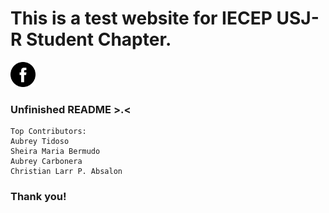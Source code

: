 # This is a test website for IECEP USJ-R Student Chapter.
[<img alt="IECEP - USJ-R STUDENT CHAPTER" width="40px" src="images/facebook.png" />](https://iecep-usj-r.github.io/iecep/)
### Unfinished README >.<
```
Top Contributors:
Aubrey Tidoso
Sheira Maria Bermudo
Aubrey Carbonera
Christian Larr P. Absalon
```

### Thank you!
